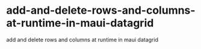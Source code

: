 # add-and-delete-rows-and-columns-at-runtime-in-maui-datagrid
add and delete rows and columns at runtime in maui datagrid
